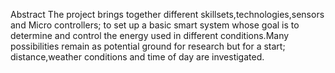 Abstract
The project brings together different skillsets,technologies,sensors and Micro controllers; to set up a basic smart system whose goal is to determine and control the energy used in different conditions.Many possibilities remain as potential ground for research but for a start; distance,weather conditions and  time of day are investigated.
